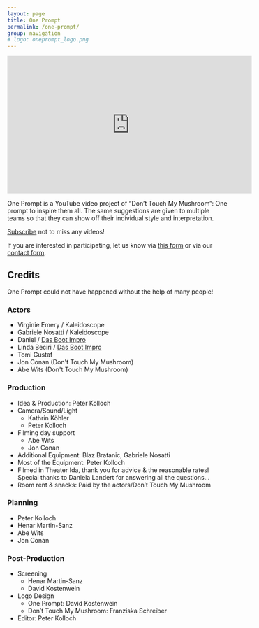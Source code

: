```yaml
---
layout: page
title: One Prompt
permalink: /one-prompt/
group: navigation
# logo: oneprompt_logo.png
---
```


<div  class="video-embed">
<iframe width="560" height="315" src="https://www.youtube.com/embed/EEdb1s4E16E" title="YouTube video player" frameborder="0" allow="accelerometer; autoplay; clipboard-write; encrypted-media; gyroscope; picture-in-picture" allowfullscreen></iframe>
</div>

One Prompt is a YouTube video project of “Don’t Touch My Mushroom”: One prompt to inspire them all.
The same suggestions are given to multiple teams so that they can show off their individual style and interpretation.

[Subscribe](https://www.youtube.com/channel/UCvBvCWsbElrhb-tSF5JZEVg) not to miss any videos!

If you are interested in participating, let us know via [this form](https://docs.google.com/forms/d/e/1FAIpQLSezZ2os-ZeV7WVZD57qIkAf624khSReR3VNQmp6lf2YPm9E1w/viewform?usp=sf_link) or via our [contact form](/contact).

## Credits

One Prompt could not have happened without the help of many people!

### Actors

* Virginie Emery / Kaleidoscope
* Gabriele Nosatti / Kaleidoscope
* Daniel / [Das Boot Impro](https://das-boot-impro.ch)
* Linda Beciri / [Das Boot Impro](https://das-boot-impro.ch)
* Tomi Gustaf
* Jon Conan (Don't Touch My Mushroom)
* Abe Wits (Don't Touch My Mushroom)

### Production

* Idea & Production: Peter Kolloch
* Camera/Sound/Light
    * Kathrin Köhler
    * Peter Kolloch
* Filming day support
    * Abe Wits
    * Jon Conan
* Additional Equipment: Blaz Bratanic, Gabriele Nosatti
* Most of the Equipment: Peter Kolloch
* Filmed in Theater Ida, thank you for advice & the reasonable rates! Special thanks to Daniela Landert for answering all the questions...
* Room rent & snacks: Paid by the actors/Don’t Touch My Mushroom

### Planning

* Peter Kolloch
* Henar Martin-Sanz
* Abe Wits
* Jon Conan

### Post-Production

* Screening
    * Henar Martin-Sanz
    * David Kostenwein
* Logo Design
    * One Prompt: David Kostenwein
    * Don’t Touch My Mushroom: Franziska Schreiber
* Editor: Peter Kolloch